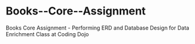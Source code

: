 # Books--Core--Assignment
 Books Core Assignment - Performing ERD and Database Design for Data Enrichment Class at Coding Dojo
